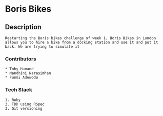 # Boris Bikes

## Description

	Restarting the Boris bikes challenge of week 1. Boris Bikes in London allows you to hire a bike from a docking station and use it and put it back. We are trying to simulate it


### Contributors

	* Toby Hamand
	* Nandhini Narasimhan
	* Funmi Adewodu

### Tech Stack

	1. Ruby
	2. TDD using RSpec
	3. Git versioning

